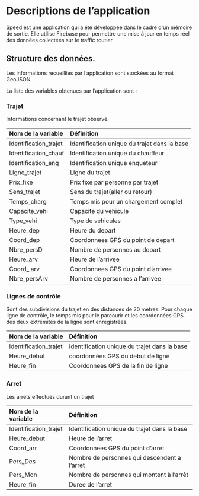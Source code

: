 # Descriptions de l’application 
Speed est une application qui a été développée dans le cadre d'un mémoire de sortie.
Elle utilise Firebase pour permettre une mise à jour en temps réel des données collectées sur le traffic routier.

## Structure des données.
Les informations recueillies par l’application sont stockées au format GeoJSON.

La liste des variables obtenues par l’application sont  :

### Trajet
Informations concernant le trajet observé.

|Nom de la variable | Définition |
| :---------------- | :--------- |
|Identification_trajet | Identification unique du trajet dans la base|
|Identification_chauf | Identification unique du chauffeur|
|Identification_enq|Identification unique enqueteur|
|Ligne_trajet|Ligne du trajet|
|Prix_fixe|Prix fixé par personne par trajet|
|Sens_trajet|Sens du trajet(aller ou retour)|
|Temps_charg|Temps mis pour un chargement complet|
|Capacite_vehi|Capacite du vehicule|
|Type_vehi|Type de vehicules|
|Heure_dep | Heure du depart|
|Coord_dep | Coordonnees GPS du point de depart|
|Nbre_persD| Nombre de personnes au depart|
|Heure_arv |Heure de l’arrivee|
|Coord_ arv| Coordonnees GPS du point d’arrivee|
|Nbre_persArv| Nombre de personnes  a l’arrivee|



### Lignes de contrôle
Sont des subdivisions du trajet en des distances de 20 mètres. 
Pour chaque ligne de contrôle, le temps mis pour le parcourir et les coordonnées GPS des deux extrémités de la ligne sont enregistrées.

|Nom de la variable | Définition |
| :---------------- | :--------- |
|Identification_trajet | Identification unique du trajet dans la base |
|Heure_debut |coordonnées GPS du debut de ligne|
|Heure_fin | Coordonnees GPS de la fin de ligne |


### Arret
Les arrets effectués durant un trajet

|Nom de la variable | Définition |
| :---------------- | :--------- |
|Identification_trajet | Identification unique du trajet dans la base|
|Heure_debut | Heure de l’arret |
| Coord_arr | Coordonnees GPS du point d’arret|
| Pers_Des | Nombre de personnes qui descendent a l’arret |
|Pers_Mon | Nombre de personnes qui montent à l’arrêt| 
|Heure_fin  |Duree de l’arret|



